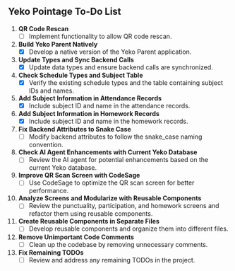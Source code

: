 ## Yeko Pointage To-Do List

1. **QR Code Rescan**
    - [ ] Implement functionality to allow QR code rescan.

2. **Build Yeko Parent Natively**
    - [x] Develop a native version of the Yeko Parent application.

3. **Update Types and Sync Backend Calls**
    - [x] Update data types and ensure backend calls are synchronized.

4. **Check Schedule Types and Subject Table**
    - [x] Verify the existing schedule types and the table containing subject IDs and names.

5. **Add Subject Information in Attendance Records**
    - [x] Include subject ID and name in the attendance records.

6. **Add Subject Information in Homework Records**
    - [x] Include subject ID and name in the homework records.

7. **Fix Backend Attributes to Snake Case**
    - [ ] Modify backend attributes to follow the snake_case naming convention.

8. **Check AI Agent Enhancements with Current Yeko Database**
    - [ ] Review the AI agent for potential enhancements based on the current Yeko database.

9. **Improve QR Scan Screen with CodeSage**
    - [ ] Use CodeSage to optimize the QR scan screen for better performance.

10. **Analyze Screens and Modularize with Reusable Components**
    - [ ] Review the punctuality, participation, and homework screens and refactor them using reusable components.

11. **Create Reusable Components in Separate Files**
    - [ ] Develop reusable components and organize them into different files.

12. **Remove Unimportant Code Comments**
    - [ ] Clean up the codebase by removing unnecessary comments.

13. **Fix Remaining TODOs**
    - [ ] Review and address any remaining TODOs in the project.